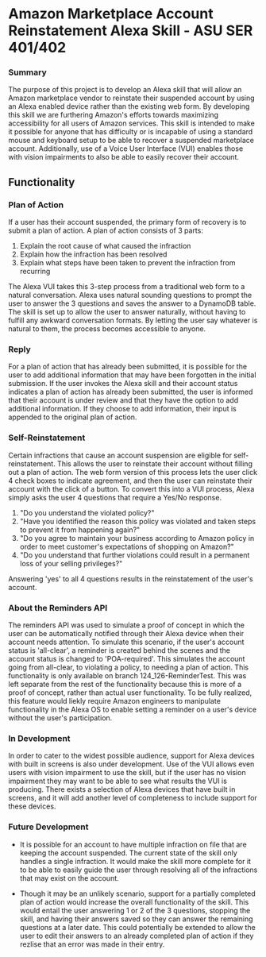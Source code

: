 # Amazon Marketplace Account Reinstatement Alexa Skill - ASU SER 401/402
### Summary
The purpose of this project is to develop an Alexa skill that will allow an Amazon marketplace vendor to reinstate their suspended account by using an Alexa enabled device rather than the existing web form.  By developing this skill we are furthering Amazon's efforts towards maximizing accessibility for all users of Amazon services.  This skill is intended to make it possible for anyone that has difficulty or is incapable of using a standard mouse and keyboard setup to be able to recover a suspended marketplace account. Additionally, use of a Voice User Interface (VUI) enables those with vision impairments to also be able to easily recover their account.
## Functionality
### Plan of Action
If a user has their account suspended, the primary form of recovery is to submit a plan of action.  A plan of action consists of 3 parts:  
1. Explain the root cause of what caused the infraction
2. Explain how the infraction has been resolved
3. Explain what steps have been taken to prevent the infraction from recurring

The Alexa VUI takes this 3-step process from a traditional web form to a natural conversation.  Alexa uses natural sounding questions to prompt the user to answer the 3 questions and saves the answer to a DynamoDB table. The skill is set up to allow the user to answer naturally, without having to fulfill any awkward conversation formats. By letting the user say whatever is natural to them, the process becomes accessible to anyone.
### Reply
For a plan of action that has already been submitted, it is possible for the user to add additional information that may have been forgotten in the initial submission.  If the user invokes the Alexa skill and their account status indicates a plan of action has already been submitted, the user is informed that their account is under review and that they have the option to add additional information.  If they choose to add information, their input is appended to the original plan of action.
### Self-Reinstatement
Certain infractions that cause an account suspension are eligible for self-reinstatement.  This allows the user to reinstate their account without filling out a plan of action. The web form version of this process lets the user click 4 check boxes to indicate agreement, and then the user can reinstate their account with the click of a button.  To convert this into a VUI process, Alexa simply asks the user 4 questions that require a Yes/No response.  
1. "Do you understand the violated policy?"
2. "Have you identified the reason this policy was violated and taken steps to prevent it from happening again?"
3. "Do you agree to maintain your business according to Amazon policy in order to meet customer's expectations of shopping on Amazon?"
4. "Do you understand that further violations could result in a permanent loss of your selling privileges?"

Answering 'yes' to all 4 questions results in the reinstatement of the user's account.
### About the Reminders API
The reminders API was used to simulate a proof of concept in which the user can be automatically notified through their Alexa device when their account needs attention.  To simulate this scenario, if the user's account status is 'all-clear', a reminder is created behind the scenes and the account status is changed to 'POA-required'.  This simulates the account going from all-clear, to violating a policy, to needing a plan of action.  This functionality is only available on branch 124_126-ReminderTest.  This was left separate from the rest of the functionality because this is more of a proof of concept, rather than actual user functionality.  To be fully realized, this feature would liekly require Amazon engineers to manipulate functionality in the Alexa OS to enable setting a reminder on a user's device without the user's participation.
### In Development
In order to cater to the widest possible audience, support for Alexa devices with built in screens is also under development. Use of the VUI allows even users with vision impairment to use the skill, but if the user has no vision impairment they may want to be able to see what results the VUI is producing.  There exists a selection of Alexa devices that have built in screens, and it will add another level of completeness to include support for these devices.
### Future Development
+ It is possible for an account to have multiple infraction on file that are keeping the account suspended.  The current state of the skill only handles a single infraction.  It would make the skill more complete for it to be able to easily guide the user through resolving all of the infractions that may exist on the account.

+ Though it may be an unlikely scenario, support for a partially completed plan of action would increase the overall functionality of the skill.  This would entail the user answering 1 or 2 of the 3 questions, stopping the skill, and having their answers saved so they can answer the remaining questions at a later date.  This could potentially be extended to allow the user to edit their answers to an already completed plan of action if they rezlise that an error was made in their entry.